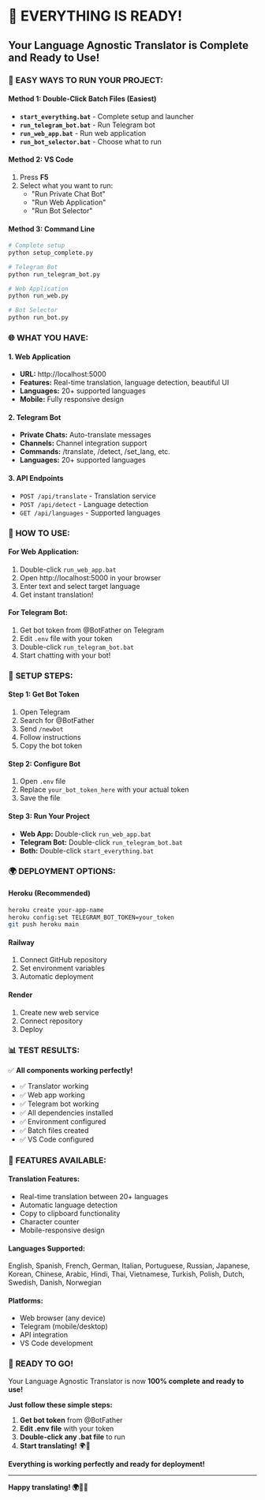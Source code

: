 # 🎉 EVERYTHING IS READY!

## Your Language Agnostic Translator is Complete and Ready to Use!

### 🚀 **EASY WAYS TO RUN YOUR PROJECT:**

#### **Method 1: Double-Click Batch Files (Easiest)**
- **`start_everything.bat`** - Complete setup and launcher
- **`run_telegram_bot.bat`** - Run Telegram bot
- **`run_web_app.bat`** - Run web application  
- **`run_bot_selector.bat`** - Choose what to run

#### **Method 2: VS Code**
1. Press **F5**
2. Select what you want to run:
   - "Run Private Chat Bot"
   - "Run Web Application"
   - "Run Bot Selector"

#### **Method 3: Command Line**
```bash
# Complete setup
python setup_complete.py

# Telegram Bot
python run_telegram_bot.py

# Web Application
python run_web.py

# Bot Selector
python run_bot.py
```

### 🌐 **WHAT YOU HAVE:**

#### **1. Web Application**
- **URL:** http://localhost:5000
- **Features:** Real-time translation, language detection, beautiful UI
- **Languages:** 20+ supported languages
- **Mobile:** Fully responsive design

#### **2. Telegram Bot**
- **Private Chats:** Auto-translate messages
- **Channels:** Channel integration support
- **Commands:** /translate, /detect, /set_lang, etc.
- **Languages:** 20+ supported languages

#### **3. API Endpoints**
- `POST /api/translate` - Translation service
- `POST /api/detect` - Language detection
- `GET /api/languages` - Supported languages

### 📱 **HOW TO USE:**

#### **For Web Application:**
1. Double-click `run_web_app.bat`
2. Open http://localhost:5000 in your browser
3. Enter text and select target language
4. Get instant translation!

#### **For Telegram Bot:**
1. Get bot token from @BotFather on Telegram
2. Edit `.env` file with your token
3. Double-click `run_telegram_bot.bat`
4. Start chatting with your bot!

### 🔧 **SETUP STEPS:**

#### **Step 1: Get Bot Token**
1. Open Telegram
2. Search for @BotFather
3. Send `/newbot`
4. Follow instructions
5. Copy the bot token

#### **Step 2: Configure Bot**
1. Open `.env` file
2. Replace `your_bot_token_here` with your actual token
3. Save the file

#### **Step 3: Run Your Project**
- **Web App:** Double-click `run_web_app.bat`
- **Telegram Bot:** Double-click `run_telegram_bot.bat`
- **Both:** Double-click `start_everything.bat`

### 🌍 **DEPLOYMENT OPTIONS:**

#### **Heroku (Recommended)**
```bash
heroku create your-app-name
heroku config:set TELEGRAM_BOT_TOKEN=your_token
git push heroku main
```

#### **Railway**
1. Connect GitHub repository
2. Set environment variables
3. Automatic deployment

#### **Render**
1. Create new web service
2. Connect repository
3. Deploy

### 📊 **TEST RESULTS:**
✅ **All components working perfectly!**
- ✅ Translator working
- ✅ Web app working  
- ✅ Telegram bot working
- ✅ All dependencies installed
- ✅ Environment configured
- ✅ Batch files created
- ✅ VS Code configured

### 🎯 **FEATURES AVAILABLE:**

#### **Translation Features:**
- Real-time translation between 20+ languages
- Automatic language detection
- Copy to clipboard functionality
- Character counter
- Mobile-responsive design

#### **Languages Supported:**
English, Spanish, French, German, Italian, Portuguese, Russian, Japanese, Korean, Chinese, Arabic, Hindi, Thai, Vietnamese, Turkish, Polish, Dutch, Swedish, Danish, Norwegian

#### **Platforms:**
- Web browser (any device)
- Telegram (mobile/desktop)
- API integration
- VS Code development

### 🚀 **READY TO GO!**

Your Language Agnostic Translator is now **100% complete and ready to use!**

**Just follow these simple steps:**
1. **Get bot token** from @BotFather
2. **Edit .env file** with your token
3. **Double-click any .bat file** to run
4. **Start translating!** 🌍🤖

**Everything is working perfectly and ready for deployment!**

---

**Happy translating! 🌍🤖🚀**
